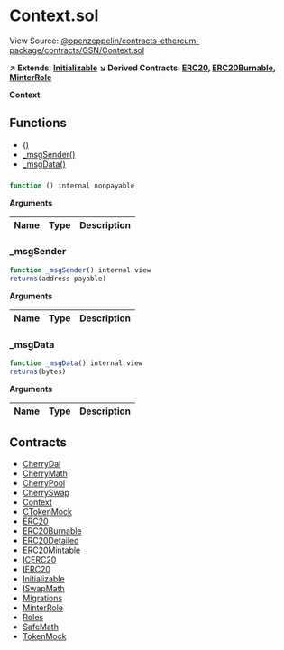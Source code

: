 # Context.sol

View Source: [@openzeppelin/contracts-ethereum-package/contracts/GSN/Context.sol](../../packages/smart-contracts/@openzeppelin/contracts-ethereum-package/contracts/GSN/Context.sol)

**↗ Extends: [Initializable](Initializable.md)**
**↘ Derived Contracts: [ERC20](ERC20.md), [ERC20Burnable](ERC20Burnable.md), [MinterRole](MinterRole.md)**

**Context**

## Functions

- [()](#)
- [_msgSender()](#_msgsender)
- [_msgData()](#_msgdata)

### 

```js
function () internal nonpayable
```

**Arguments**

| Name        | Type           | Description  |
| ------------- |------------- | -----|

### _msgSender

```js
function _msgSender() internal view
returns(address payable)
```

**Arguments**

| Name        | Type           | Description  |
| ------------- |------------- | -----|

### _msgData

```js
function _msgData() internal view
returns(bytes)
```

**Arguments**

| Name        | Type           | Description  |
| ------------- |------------- | -----|

## Contracts

* [CherryDai](CherryDai.md)
* [CherryMath](CherryMath.md)
* [CherryPool](CherryPool.md)
* [CherrySwap](CherrySwap.md)
* [Context](Context.md)
* [CTokenMock](CTokenMock.md)
* [ERC20](ERC20.md)
* [ERC20Burnable](ERC20Burnable.md)
* [ERC20Detailed](ERC20Detailed.md)
* [ERC20Mintable](ERC20Mintable.md)
* [ICERC20](ICERC20.md)
* [IERC20](IERC20.md)
* [Initializable](Initializable.md)
* [ISwapMath](ISwapMath.md)
* [Migrations](Migrations.md)
* [MinterRole](MinterRole.md)
* [Roles](Roles.md)
* [SafeMath](SafeMath.md)
* [TokenMock](TokenMock.md)
